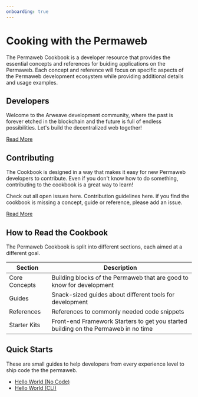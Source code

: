 ```yaml
---
onboarding: true
---
```


# Cooking with the Permaweb

The Permaweb Cookbook is a developer resource that provides the essential concepts and references for buiding applications on the Permaweb. Each concept and reference will focus on specific aspects of the Permaweb development ecosystem while providing additional details and usage examples.

## Developers

Welcome to the Arweave development community, where the past is forever etched in the blockchain and the future is full of endless possibilities. Let's build the decentralized web together!

[Read More](getting-started/welcome.md)

## Contributing

The Cookbook is designed in a way that makes it easy for new Permaweb developers to contribute. Even if you don't know how to do something, contributing to the cookbook is a great way to learn!

Check out all open issues here. Contribution guidelines here. if you find the cookbook is missing a concept, guide or reference, please add an issue.

[Read More](getting-started/contributing.md)

## How to Read the Cookbook

The Permaweb Cookbook is split into different sections, each aimed at a different goal.

| Section       | Description                                                                         |
| ------------- | ----------------------------------------------------------------------------------- |
| Core Concepts | Building blocks of the Permaweb that are good to know for development               |
| Guides        | Snack-sized guides about different tools for development                            |
| References    | References to commonly needed code snippets                                         |
| Starter Kits  | Front-end Framework Starters to get you started building on the Permaweb in no time |

## Quick Starts

These are small guides to help developers from every experience level to ship code the the permaweb.

- [Hello World (No Code)](getting-started/quick-starts/hw-no-code.md)
- [Hello World (CLI)](./quick-starts/hw-cli.md)
